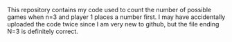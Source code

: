 This repository contains my code used to count the number of possible games when n=3 and player 1 places a number first.
I may have accidentally uploaded the code twice since I am very new to github, but the file ending N=3 is definitely correct.
